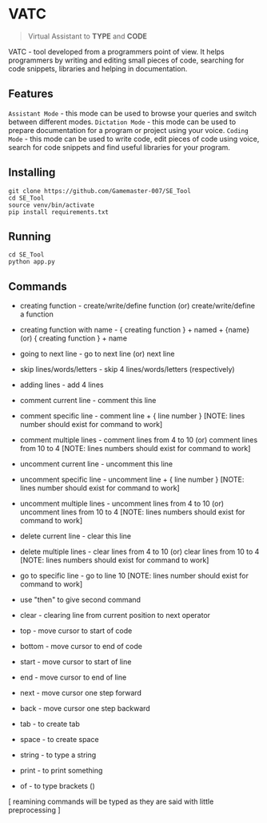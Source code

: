 # VATC
> Virtual Assistant to **TYPE** and **CODE**

VATC - tool developed from a programmers point of view. It helps programmers by writing and editing small pieces of code, searching for code snippets, libraries and helping in documentation.

## Features

```Assistant Mode``` - this mode can be used to browse your queries and switch between different modes.
```Dictation Mode``` - this mode can be used to prepare documentation for a program or project using your voice.
```Coding Mode``` - this mode can be used to write code, edit pieces of code using voice, search for code snippets and find useful libraries for your program. 

## Installing
```
git clone https://github.com/Gamemaster-007/SE_Tool
cd SE_Tool
source venv/bin/activate
pip install requirements.txt
```
## Running
```
cd SE_Tool
python app.py
```

## Commands

-   creating function           -  create/write/define function (or) create/write/define a function
-   creating function with name - { creating function } + named + {name} (or) { creating function } + name
-   going to next line          -  go to next line (or) next line
-   skip lines/words/letters    -  skip 4 lines/words/letters (respectively)
-   adding lines                -  add 4 lines
-   comment current line        - comment this line
-   comment specific line       - comment line + { line number } [NOTE: lines number should exist for command to work]
-   comment multiple lines      - comment lines from 4 to 10 (or) comment lines from 10 to 4 [NOTE: lines numbers should exist for command to work]
-   uncomment current line      - uncomment this line
-   uncomment specific line     - uncomment line + { line number } [NOTE: lines number should exist for command to work]
-   uncomment multiple lines    - uncomment lines from 4 to 10 (or) uncomment lines from 10 to 4 [NOTE: lines numbers should exist for command to work]
-   delete current line         - clear this line
-   delete multiple lines       -  clear lines from 4 to 10 (or) clear lines from 10 to 4 [NOTE: lines numbers should exist for command to work]
-   go to specific line         -  go to line 10 [NOTE: lines number should exist for command to work]

-   use "then" to give second command
-   clear                       -  clearing line from current position to next operator
-   top                         -  move cursor to start of code
-   bottom                      -  move cursor to end of code
-   start                       -  move cursor to start of line
-   end                         -  move cursor to end of line
-   next                        -  move cursor one step forward
-   back                        -  move cursor one step backward
-   tab                         -  to create tab
-   space                       -  to create space
-   string                      -  to type a string
-   print                       -  to print something
-   of                          -  to type brackets ()

[ reamining commands will be typed as they are said with little preprocessing ]
